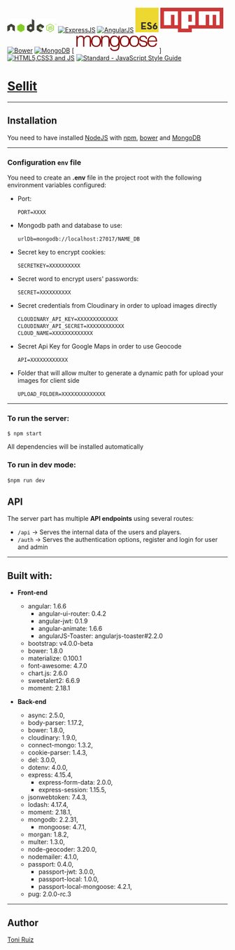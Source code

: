 [![NodeJS](https://github.com/MarioTerron/logo-images/blob/master/logos/nodejs.png)](https://nodejs.org/)
[![ExpressJS](https://github.com/MarioTerron/logo-images/blob/master/logos/expressjs.png)](http://expressjs.com///)
[![AngularJS](https://github.com/FransLopez/logo-images/blob/master/logos/angularjs.png)](https://angularjs.org/)
[![ES6](https://github.com/MarioTerron/logo-images/blob/master/logos/es6.png)](http://www.ecma-international.org/ecma-262/6.0/) 
[![npm](https://github.com/MarioTerron/logo-images/blob/master/logos/npm.png)](https://www.npmjs.com/)
[![Bower](https://github.com/FransLopez/logo-images/blob/master/logos/bower.png)](https://bower.io/)
[![MongoDB](https://github.com/FransLopez/logo-images/blob/master/logos/mongodb.png)](https://www.mongodb.com/)
[![Monogoose](https://github.com/MarioTerron/logo-images/blob/master/logos/mongoose.png)]
[![HTML5,CSS3 and JS](https://github.com/FransLopez/logo-images/blob/master/logos/html5-css3-js.png)](http://www.w3.org/) 
[![Standard - JavaScript Style Guide](https://cdn.rawgit.com/feross/standard/master/badge.svg)](https://github.com/feross/standard)

# [Sellit](http://sellitapp.herokuapp.com/)

---

## Installation

You need to have installed [NodeJS](https://nodejs.org/) with [npm](https://www.npmjs.com/), [bower](https://bower.io/) and [MongoDB](https://www.mongodb.com/)

---
### Configuration `env` file

You need to create an **.env** file in the project root with the following environment variables configured:

- Port:

  ```
  PORT=XXXX
  ```

- Mongodb path and database to use:

  ```
  urlDb=mongodb://localhost:27017/NAME_DB
  ```
- Secret key to encrypt cookies:

  ```
  SECRETKEY=XXXXXXXXXX
  ```
  
- Secret word to encrypt users' passwords:

  ```
  SECRET=XXXXXXXXXX
  ```

- Secret credentials from Cloudinary in order to upload images directly

  ```
  CLOUDINARY_API_KEY=XXXXXXXXXXXXX
  CLOUDINARY_API_SECRET=XXXXXXXXXXXX
  CLOUD_NAME=XXXXXXXXXXXXX
  ```
- Secret Api Key for Google Maps in order to use Geocode

  ```
  API=XXXXXXXXXXXX
  ```

- Folder that will allow multer to generate a dynamic path for upload your images for client side

  ```
  UPLOAD_FOLDER=XXXXXXXXXXXXXX
  ```
---

### To run the server:

```
$ npm start
```

All dependencies will be installed automatically

### To run in dev mode:

```
$npm run dev
```

## API

The server part has multiple **API endpoints** using several routes:

- `/api` -> Serves the internal data of the users and players.
- `/auth` -> Serves the authentication options, register and login for user and admin

---

## Built with:

- **Front-end**

    - angular: 1.6.6
      - angular-ui-router: 0.4.2
      - angular-jwt: 0.1.9
      - angular-animate: 1.6.6
      - angularJS-Toaster: angularjs-toaster#2.2.0
    - bootstrap: v4.0.0-beta
    - bower: 1.8.0
    - materialize: 0.100.1
    - font-awesome: 4.7.0
    - chart.js: 2.6.0
    - sweetalert2: 6.6.9
    - moment: 2.18.1

- **Back-end**

    - async: 2.5.0,
    - body-parser: 1.17.2,
    - bower: 1.8.0,
    - cloudinary: 1.9.0,
    - connect-mongo: 1.3.2,
    - cookie-parser: 1.4.3,
    - del: 3.0.0,
    - dotenv: 4.0.0,
    - express: 4.15.4,
      - express-form-data: 2.0.0,
      - express-session: 1.15.5,
    - jsonwebtoken: 7.4.3,
    - lodash: 4.17.4,
    - moment: 2.18.1,
    - mongodb: 2.2.31,
      - mongoose: 4.7.1,
    - morgan: 1.8.2,
    - multer: 1.3.0,
    - node-geocoder: 3.20.0,
    - nodemailer: 4.1.0,
    - passport: 0.4.0,
      - passport-jwt: 3.0.0,
      - passport-local: 1.0.0,
      - passport-local-mongoose: 4.2.1,
    - pug: 2.0.0-rc.3


---

## Author

[Toni Ruiz](https://github.com/devtoni)



